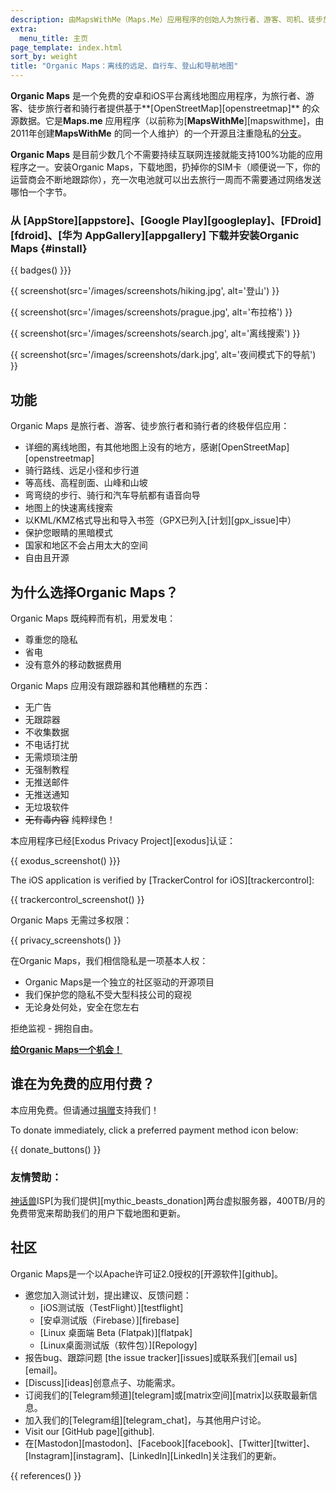 ```yaml
---
description: 由MapsWithMe（Maps.Me）应用程序的创始人为旅行者、游客、司机、徒步旅行者和骑行者创建的细致而快速的离线地图。
extra:
  menu_title: 主页
page_template: index.html
sort_by: weight
title: "Organic Maps：离线的远足、自行车、登山和导航地图"
---
```


**Organic Maps** 是一个免费的安卓和iOS平台离线地图应用程序，为旅行者、游客、徒步旅行者和骑行者提供基于**[OpenStreetMap][openstreetmap]** 的众源数据。它是**Maps.me** 应用程序（以前称为[**MapsWithMe**][mapswithme]，由2011年创建**MapsWithMe** 的同一个人维护）的一个开源且注重隐私的[分支][fork]。

**Organic Maps** 是目前少数几个不需要持续互联网连接就能支持100%功能的应用程序之一。安装Organic Maps，下载地图，扔掉你的SIM卡（顺便说一下，你的运营商会不断地跟踪你），充一次电池就可以出去旅行一周而不需要通过网络发送哪怕一个字节。

### 从 [AppStore][appstore]、[Google Play][googleplay]、[FDroid][fdroid]、[华为 AppGallery][appgallery] 下载并安装Organic Maps {#install}

{{ badges() }}}

{{ screenshot(src='/images/screenshots/hiking.jpg', alt='登山') }}

{{ screenshot(src='/images/screenshots/prague.jpg', alt='布拉格') }}

{{ screenshot(src='/images/screenshots/search.jpg', alt='离线搜索') }}

{{ screenshot(src='/images/screenshots/dark.jpg', alt='夜间模式下的导航') }}

## 功能

Organic Maps 是旅行者、游客、徒步旅行者和骑行者的终极伴侣应用：

- 详细的离线地图，有其他地图上没有的地方，感谢[OpenStreetMap][openstreetmap]
- 骑行路线、远足小径和步行道
- 等高线、高程剖面、山峰和山坡
- 弯弯绕的步行、骑行和汽车导航都有语音向导
- 地图上的快速离线搜索
- 以KML/KMZ格式导出和导入书签（GPX已列入[计划][gpx_issue]中）
- 保护您眼睛的黑暗模式
- 国家和地区不会占用太大的空间
- 自由且开源

## 为什么选择Organic Maps？

Organic Maps 既纯粹而有机，用爱发电：

- 尊重您的隐私
- 省电
- 没有意外的移动数据费用

Organic Maps 应用没有跟踪器和其他糟糕的东西：

- 无广告
- 无跟踪器
- 不收集数据
- 不电话打扰
- 无需烦琐注册
- 无强制教程
- 无推送邮件
- 无推送通知
- 无垃圾软件
- ~~无有毒内容~~ 纯粹绿色！

本应用程序已经[Exodus Privacy Project][exodus]认证：

{{ exodus_screenshot() }}}

The iOS application is verified by [TrackerControl for iOS][trackercontrol]:

{{ trackercontrol_screenshot() }}

Organic Maps 无需过多权限：

{{ privacy_screenshots() }}

在Organic Maps，我们相信隐私是一项基本人权：

- Organic Maps是一个独立的社区驱动的开源项目
- 我们保护您的隐私不受大型科技公司的窥视
- 无论身处何处，安全在您左右

拒绝监视 - 拥抱自由。

**[给Organic Maps一个机会！](#install)**

## 谁在为免费的应用付费？

本应用免费。但请通过[捐赠](@/donate/index.zh-Hans.md)支持我们！

To donate immediately, click a preferred payment method icon below:

{{ donate_buttons() }}

### 友情赞助：

[神话兽](https://www.mythic-beasts.com/)ISP[为我们提供][mythic_beasts_donation]两台虚拟服务器，400TB/月的免费带宽来帮助我们的用户下载地图和更新。

## 社区

Organic Maps是一个以Apache许可证2.0授权的[开源软件][github]。

- 邀您加入测试计划，提出建议、反馈问题：
  - [iOS测试版（TestFlight）][testflight]
  - [安卓测试版（Firebase）][firebase]
  - [Linux 桌面端 Beta (Flatpak)][flatpak]
  - [Linux桌面测试版（软件包）][Repology]
- 报告bug、跟踪问题 [the issue tracker][issues]或联系我们[email us][email]。
- [Discuss][ideas]创意点子、功能需求。
- 订阅我们的[Telegram频道][telegram]或[matrix空间][matrix]以获取最新信息。
- 加入我们的[Telegram组][telegram_chat]，与其他用户讨论。
- Visit our [GitHub page][github].
- 在[Mastodon][mastodon]、[Facebook][facebook]、[Twitter][twitter]、[Instagram][instagram]、[LinkedIn][LinkedIn]关注我们的更新。

[fork]: https://zh.wikipedia.org/wiki/%E5%88%86%E5%8F%89_(%E8%BD%AF%E4%BB%B6%E5%BC%80%E5%8F%91)

{{ references() }}
